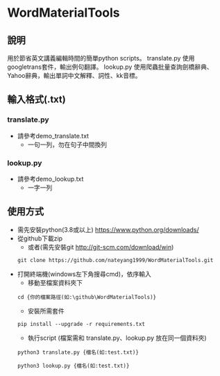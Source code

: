 # WordMaterialTools
## 說明
用於節省英文講義編輯時間的簡單python scripts。
translate.py 使用googletrans套件，輸出例句翻譯。
lookup.py 使用爬蟲批量查詢劍橋辭典、Yahoo辭典，輸出單詞中文解釋、詞性、kk音標。
## 輸入格式(.txt)
### translate.py
* 請參考demo_translate.txt
    * 一句一列，勿在句子中間換列
### lookup.py
* 請參考demo_lookup.txt
    * 一字一列
## 使用方式
* 需先安裝python(3.8或以上) https://www.python.org/downloads/
* 從github下載zip
    * 或者(需先安裝git http://git-scm.com/download/win)  
    ```
    git clone https://github.com/nateyang1999/WordMaterialTools.git
    ```
* 打開終端機(windows左下角搜尋cmd)，依序輸入
    * 移動至檔案資料夾下
    ```
    cd {你的檔案路徑(如:\github\WordMaterialTools)}
    ```
    * 安裝所需套件
    ```
    pip install --upgrade -r requirements.txt
    ```
    * 執行script (檔案需和 translate.py、lookup.py 放在同一個資料夾)
    ```
    python3 translate.py {檔名(如:test.txt)}
    ```
    ```
    python3 lookup.py {檔名(如:test.txt)}
    ```